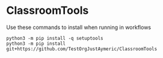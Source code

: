 # ClassroomTools

Use these commands to install when running in workflows
```
python3 -m pip install -q setuptools
python3 -m pip install git+https://github.com/TestOrgJustAymeric/ClassroomTools
```
